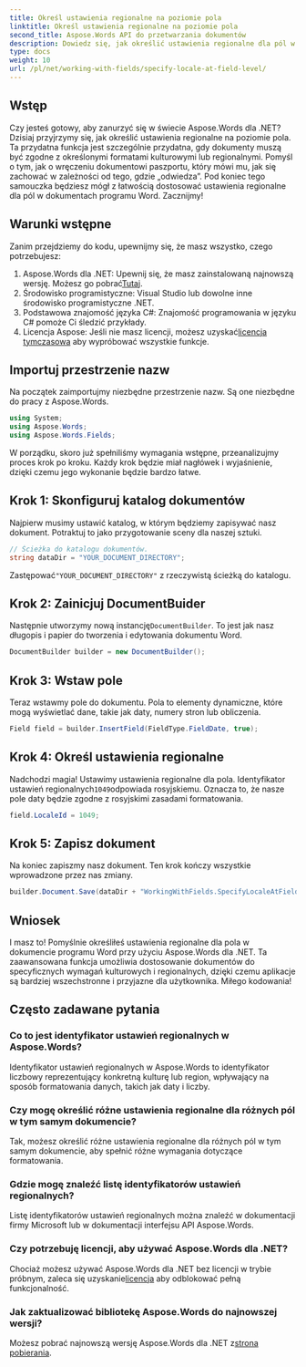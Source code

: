 ```yaml
---
title: Określ ustawienia regionalne na poziomie pola
linktitle: Określ ustawienia regionalne na poziomie pola
second_title: Aspose.Words API do przetwarzania dokumentów
description: Dowiedz się, jak określić ustawienia regionalne dla pól w dokumentach programu Word przy użyciu Aspose.Words dla .NET. Postępuj zgodnie z naszym przewodnikiem, aby łatwo dostosować formatowanie dokumentu.
type: docs
weight: 10
url: /pl/net/working-with-fields/specify-locale-at-field-level/
---
```

## Wstęp

Czy jesteś gotowy, aby zanurzyć się w świecie Aspose.Words dla .NET? Dzisiaj przyjrzymy się, jak określić ustawienia regionalne na poziomie pola. Ta przydatna funkcja jest szczególnie przydatna, gdy dokumenty muszą być zgodne z określonymi formatami kulturowymi lub regionalnymi. Pomyśl o tym, jak o wręczeniu dokumentowi paszportu, który mówi mu, jak się zachować w zależności od tego, gdzie „odwiedza”. Pod koniec tego samouczka będziesz mógł z łatwością dostosować ustawienia regionalne dla pól w dokumentach programu Word. Zacznijmy!

## Warunki wstępne

Zanim przejdziemy do kodu, upewnijmy się, że masz wszystko, czego potrzebujesz:

1.  Aspose.Words dla .NET: Upewnij się, że masz zainstalowaną najnowszą wersję. Możesz go pobrać[Tutaj](https://releases.aspose.com/words/net/).
2. Środowisko programistyczne: Visual Studio lub dowolne inne środowisko programistyczne .NET.
3. Podstawowa znajomość języka C#: Znajomość programowania w języku C# pomoże Ci śledzić przykłady.
4. Licencja Aspose: Jeśli nie masz licencji, możesz uzyskać[licencja tymczasowa](https://purchase.aspose.com/temporary-license/) aby wypróbować wszystkie funkcje.

## Importuj przestrzenie nazw

Na początek zaimportujmy niezbędne przestrzenie nazw. Są one niezbędne do pracy z Aspose.Words.

```csharp
using System;
using Aspose.Words;
using Aspose.Words.Fields;
```

W porządku, skoro już spełniliśmy wymagania wstępne, przeanalizujmy proces krok po kroku. Każdy krok będzie miał nagłówek i wyjaśnienie, dzięki czemu jego wykonanie będzie bardzo łatwe.

## Krok 1: Skonfiguruj katalog dokumentów

Najpierw musimy ustawić katalog, w którym będziemy zapisywać nasz dokument. Potraktuj to jako przygotowanie sceny dla naszej sztuki.

```csharp
// Ścieżka do katalogu dokumentów.
string dataDir = "YOUR_DOCUMENT_DIRECTORY";
```

 Zastępować`"YOUR_DOCUMENT_DIRECTORY"` z rzeczywistą ścieżką do katalogu.

## Krok 2: Zainicjuj DocumentBuider

 Następnie utworzymy nową instancję`DocumentBuilder`. To jest jak nasz długopis i papier do tworzenia i edytowania dokumentu Word.

```csharp
DocumentBuilder builder = new DocumentBuilder();
```

## Krok 3: Wstaw pole

Teraz wstawmy pole do dokumentu. Pola to elementy dynamiczne, które mogą wyświetlać dane, takie jak daty, numery stron lub obliczenia.

```csharp
Field field = builder.InsertField(FieldType.FieldDate, true);
```

## Krok 4: Określ ustawienia regionalne

 Nadchodzi magia! Ustawimy ustawienia regionalne dla pola. Identyfikator ustawień regionalnych`1049`odpowiada rosyjskiemu. Oznacza to, że nasze pole daty będzie zgodne z rosyjskimi zasadami formatowania.

```csharp
field.LocaleId = 1049;
```

## Krok 5: Zapisz dokument

Na koniec zapiszmy nasz dokument. Ten krok kończy wszystkie wprowadzone przez nas zmiany.

```csharp
builder.Document.Save(dataDir + "WorkingWithFields.SpecifyLocaleAtFieldLevel.docx");
```

## Wniosek

I masz to! Pomyślnie określiłeś ustawienia regionalne dla pola w dokumencie programu Word przy użyciu Aspose.Words dla .NET. Ta zaawansowana funkcja umożliwia dostosowanie dokumentów do specyficznych wymagań kulturowych i regionalnych, dzięki czemu aplikacje są bardziej wszechstronne i przyjazne dla użytkownika. Miłego kodowania!

## Często zadawane pytania

### Co to jest identyfikator ustawień regionalnych w Aspose.Words?

Identyfikator ustawień regionalnych w Aspose.Words to identyfikator liczbowy reprezentujący konkretną kulturę lub region, wpływający na sposób formatowania danych, takich jak daty i liczby.

### Czy mogę określić różne ustawienia regionalne dla różnych pól w tym samym dokumencie?

Tak, możesz określić różne ustawienia regionalne dla różnych pól w tym samym dokumencie, aby spełnić różne wymagania dotyczące formatowania.

### Gdzie mogę znaleźć listę identyfikatorów ustawień regionalnych?

Listę identyfikatorów ustawień regionalnych można znaleźć w dokumentacji firmy Microsoft lub w dokumentacji interfejsu API Aspose.Words.

### Czy potrzebuję licencji, aby używać Aspose.Words dla .NET?

 Chociaż możesz używać Aspose.Words dla .NET bez licencji w trybie próbnym, zaleca się uzyskanie[licencja](https://purchase.aspose.com/buy) aby odblokować pełną funkcjonalność.

### Jak zaktualizować bibliotekę Aspose.Words do najnowszej wersji?

 Możesz pobrać najnowszą wersję Aspose.Words dla .NET z[strona pobierania](https://releases.aspose.com/words/net/).